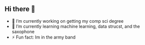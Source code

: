 ## Hi there 👋

- 🔭 I’m currently working on getting my comp sci degree
- 🌱 I’m currently learning machine learning, data strucst, and the saxophone
- ⚡ Fun fact: Im in the army band
